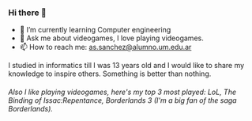 ### Hi there 👋

<!--
**Ale-Sanchez2/Ale-Sanchez2** is a ✨ _special_ ✨ repository because its `README.md` (this file) appears on your GitHub profile.

Here are some ideas to get you started:

-->
- 🌱 I’m currently learning Computer engineering
- 💬 Ask me about videogames, I love playing videogames.
- 📫 How to reach me: as.sanchez@alumno.um.edu.ar


 I studied in informatics till I was 13 years old and I would like to share my knowledge to inspire others. Something is better than nothing. 
 
###### Also I like playing videogames, here's my top 3 most played: LoL, The Binding of Issac:Repentance, Borderlands 3 (I'm a big fan of the saga Borderlands).
